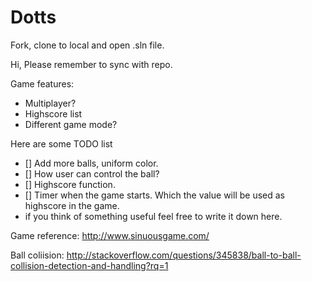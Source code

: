 Dotts
=====



Fork, clone to local and open .sln file.

Hi, Please remember to sync with repo.

Game features:
- Multiplayer?
- Highscore list
- Different game mode?

Here are some TODO list
- [] Add more balls, uniform color.
- [] How user can control the ball?
- [] Highscore function.
- [] Timer when the game starts. Which the value will be used as highscore in the game.
- if you think of something useful feel free to write it down here.

Game reference:
http://www.sinuousgame.com/

Ball coliision:
http://stackoverflow.com/questions/345838/ball-to-ball-collision-detection-and-handling?rq=1
